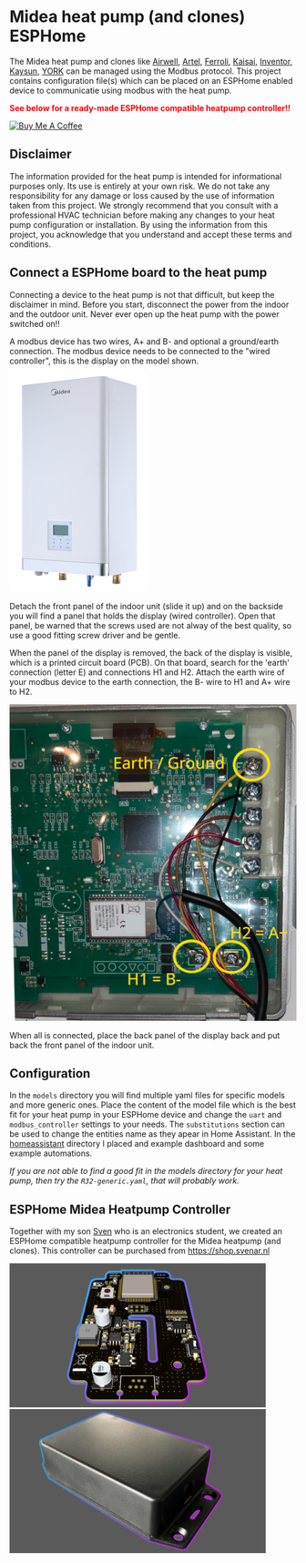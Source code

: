 # Midea heat pump (and clones) ESPHome

The Midea heat pump and clones like [Airwell](https://www.airwell.com/en/), [Artel](https://www.artelgroup.com/products-heat-pumps/), [Ferroli](https://www.ferroli.com/int/products/hydronic-heat-pumps-cooling-heating-dhw), [Kaisai](https://www.kaisaisystems.nl), [Inventor](https://www.inventorairconditioner.com/heat-pumps-split-monoblock/split-type-heat-pumps/matrix-split-type), [Kaysun](https://www.kaysun.es/en/products-kaysun/aquantia/), [YORK](https://www.pompycieplayork.pl/produkty/) can be managed using the Modbus protocol. This project contains configuration file(s) which can be placed on an ESPHome enabled device to communicatie using modbus with the heat pump.

<span style="color: red;">**See below for a ready-made ESPHome compatible heatpump controller!!**</span>


<a href="https://www.buymeacoffee.com/Mosibi" target="_blank"><img src="https://cdn.buymeacoffee.com/buttons/default-yellow.png" alt="Buy Me A Coffee" height="41" width="174"></a>

## Disclaimer

The information provided for the heat pump is intended for informational purposes only. Its use is entirely at your own risk. We do not take any responsibility for any damage or loss caused by the use of information taken from this project. We strongly recommend that you consult with a professional HVAC technician before making any changes to your heat pump configuration or installation. By using the information from this project, you acknowledge that you understand and accept these terms and conditions.

## Connect a ESPHome board to the heat pump

Connecting a device to the heat pump is not that difficult, but keep the disclaimer in mind. Before you start, disconnect the power from the indoor and the outdoor unit. Never ever open up the heat pump with the power switched on!!

A modbus device has two wires, A+ and B- and optional a ground/earth connection. The modbus device needs to be connected to the "wired controller", this is the display on the model shown.

![Indoor Unit](pictures/Midea-M-Thermal-Arctic.png)

Detach the front panel of the indoor unit (slide it up) and on the backside you will find a panel that holds the display (wired controller). Open that panel, be warned that the screws used are not alway of the best quality, so use a good fitting screw driver and be gentle.

When the panel of the display is removed, the back of the display is visible, which is a printed circuit board (PCB). On that board, search for the 'earth' connection (letter E) and connections H1 and H2. Attach the earth wire of your modbus device to the earth connection, the B- wire to H1 and A+ wire to H2.

![Wired Controller](pictures/wired_controller.png)

When all is connected, place the back panel of the display back and put back the front panel of the indoor unit.

## Configuration

In the `models` directory you will find multiple yaml files for specific models and more generic ones. Place the content of the model file which is the best fit for your heat pump in your ESPHome device and change the `uart` and `modbus_controller` settings to your needs. The `substitutions` section can be used to change the entities name as they apear in Home Assistant. In the [homeassistant](homeassistant) directory I placed and example dashboard and some example automations.

*If you are not able to find a good fit in the models directory for your heat pump, then try the `R32-generic.yaml`, that will probably work.*

## ESPHome Midea Heatpump Controller

Together with my son [Sven](https://svenar.nl) who is an electronics student, we created an ESPHome compatible heatpump controller for the Midea heatpump (and clones). This controller can be purchased from https://shop.svenar.nl

<img src="pictures/heatpump_controller_board_v3.png" width="450">
<img src="pictures/heatpump_controller_enclosure_v3.png" width="450">
